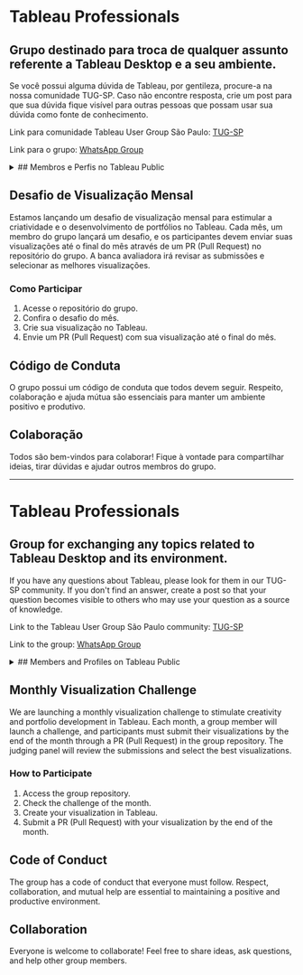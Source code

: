 # Tableau Professionals

## Grupo destinado para troca de qualquer assunto referente a Tableau Desktop e a seu ambiente.

Se você possui alguma dúvida de Tableau, por gentileza, procure-a na nossa comunidade TUG-SP. Caso não encontre resposta, crie um post para que sua dúvida fique visível para outras pessoas que possam usar sua dúvida como fonte de conhecimento.

Link para comunidade Tableau User Group São Paulo: [TUG-SP](https://community.tableau.com/s/group/0F94T000000gQhqSAE/tugsp)

Link para o grupo: [WhatsApp Group](https://chat.whatsapp.com/HFg61hBjbzA1dIt2KOcWPC)

<details>
  <summary>## Membros e Perfis no Tableau Public</summary>

| Pessoa            | Perfil do Tableau Public                                              |
|-------------------|-----------------------------------------------------------------------|
| Marcelo           | [Perfil](https://public.tableau.com/app/profile/marcelo.has)          |
| Nilton            | [Perfil](https://public.tableau.com/app/profile/nilton.kazuyuki.ueda) |
| Alberto           | [Perfil](https://public.tableau.com/profile/alberto7585)              |
| Felipe Sebben     | [Perfil](https://public.tableau.com/app/profile/felipe.sebben)        |
| Flavio Matos      | [Perfil](https://public.tableau.com/app/profile/flavio.matos/vizzes)  |
| Antonio Neto      | [Perfil](https://public.tableau.com/app/profile/amfneto/vizzes)       |
| Danilo Caetano    | [Perfil](https://public.tableau.com/app/profile/danilo.caetano/vizzes)|
| Marília           | [Perfil](https://public.tableau.com/app/profile/mar.lia8029/vizzes)   |

</details>

## Desafio de Visualização Mensal

Estamos lançando um desafio de visualização mensal para estimular a criatividade e o desenvolvimento de portfólios no Tableau. Cada mês, um membro do grupo lançará um desafio, e os participantes devem enviar suas visualizações até o final do mês através de um PR (Pull Request) no repositório do grupo. A banca avaliadora irá revisar as submissões e selecionar as melhores visualizações.

### Como Participar

1. Acesse o repositório do grupo.
2. Confira o desafio do mês.
3. Crie sua visualização no Tableau.
4. Envie um PR (Pull Request) com sua visualização até o final do mês.

## Código de Conduta

O grupo possui um código de conduta que todos devem seguir. Respeito, colaboração e ajuda mútua são essenciais para manter um ambiente positivo e produtivo.

## Colaboração

Todos são bem-vindos para colaborar! Fique à vontade para compartilhar ideias, tirar dúvidas e ajudar outros membros do grupo.

---

# Tableau Professionals

## Group for exchanging any topics related to Tableau Desktop and its environment.

If you have any questions about Tableau, please look for them in our TUG-SP community. If you don't find an answer, create a post so that your question becomes visible to others who may use your question as a source of knowledge.

Link to the Tableau User Group São Paulo community: [TUG-SP](https://community.tableau.com/s/group/0F94T000000gQhqSAE/tugsp)

Link to the group: [WhatsApp Group](https://chat.whatsapp.com/HFg61hBjbzA1dIt2KOcWPC)

<details>
  <summary>## Members and Profiles on Tableau Public</summary>

| Person            | Tableau Public Profile                                                |
|-------------------|-----------------------------------------------------------------------|
| Marcelo           | [Profile](https://public.tableau.com/app/profile/marcelo.has)         |
| Nilton            | [Profile](https://public.tableau.com/app/profile/nilton.kazuyuki.ueda)|
| Alberto           | [Profile](https://public.tableau.com/profile/alberto7585)             |
| Felipe Sebben     | [Profile](https://public.tableau.com/app/profile/felipe.sebben)       |
| Flavio Matos      | [Profile](https://public.tableau.com/app/profile/flavio.matos/vizzes) |
| Antonio Neto      | [Profile](https://public.tableau.com/app/profile/amfneto/vizzes)      |
| Danilo Caetano    | [Profile](https://public.tableau.com/app/profile/danilo.caetano/vizzes)|
| Marília           | [Profile](https://public.tableau.com/app/profile/mar.lia8029/vizzes)  |

</details>

## Monthly Visualization Challenge

We are launching a monthly visualization challenge to stimulate creativity and portfolio development in Tableau. Each month, a group member will launch a challenge, and participants must submit their visualizations by the end of the month through a PR (Pull Request) in the group repository. The judging panel will review the submissions and select the best visualizations.

### How to Participate

1. Access the group repository.
2. Check the challenge of the month.
3. Create your visualization in Tableau.
4. Submit a PR (Pull Request) with your visualization by the end of the month.

## Code of Conduct

The group has a code of conduct that everyone must follow. Respect, collaboration, and mutual help are essential to maintaining a positive and productive environment.

## Collaboration

Everyone is welcome to collaborate! Feel free to share ideas, ask questions, and help other group members.
